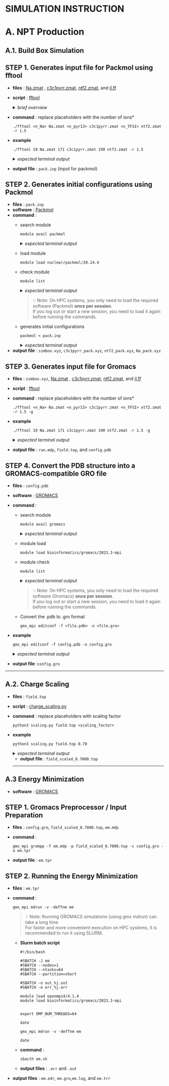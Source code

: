 SIMULATION INSTRUCTION
=============================
A. NPT Production
=============================

A.1. Build Box Simulation
--------

STEP 1. Generates input file for Packmol using fftool
--------

- **files** : [Na.zmat](input_file/Na.zmat) , [c3c1pyrr.zmat](input_file/c3c1pyrr.zmat), [ntf2.zmat](input_file/ntf2.zmat), and [il.ff](input_file/il.ff)
- **script** : [fftool](script/FFTool)
  <details>
    <summary><em>brief overview</em></summary>
      
    <ul>
      <li>.zmat files → molecular structures in z-matrix format (atom positions defined by bond lengths, angles, and dihedrals), used to build initial molecules.</li>
      <li>il.ff file → a database of force field parameters for ions of various ionic liquids, including atom types, charges, bond lengths, angles, dihedrals, and van der Waals interactions</li>
      <li>fftool → generates initial molecular structures from z-matrix and force field files, prepares input for Packmol to construct a simulation box, and from the resulting simulation box, generates input files suitable for simulations (specifically GROMACS)</li>
    </ul>

    

      
    
    </details>
- **command** : replace placeholders with the number of ions*
  ```
  ./fftool <n_Na> Na.zmat <n_pyr13> c3c1pyrr.zmat <n_TFSI> ntf2.zmat -r 1.5
  ```
- **example**
  ```
  ./fftool 19 Na.zmat 171 c3c1pyrr.zmat 190 ntf2.zmat -r 1.5 
  ```
  <details>
  <summary><em>expected terminal output</em></summary>
    
  <pre>
    density 1.500 mol/L  volume 420679.7 A^3
    molecule_file      species           nmol force_field      natom nbond source  charge
      Na.zmat          Na+                 19 il.ff                1     0 file   +1.0000
      c3c1pyrr.zmat    c3c1pyrr+          171 il.ff               27    27 file   +1.0000
      ntf2.zmat        tf2N-              190 il.ff               15    14 file   -1.0000
    packmol file
    pack.inp
  </pre>
  
  </details>


- **output file** : `pack.inp` (input for packmol)


STEP 2. Generates initial configurations using Packmol
--------
- **files** : `pack.inp`
- **software** : [Packmol](http://www.ime.unicamp.br/~martinez/packmol/)
- **command** :
  - search module 
    ```
    module avail packmol
    ```

    <details>
    <summary><em>expected terminal output</em></summary>
        
      <pre>
    ------------------------------------------------------- /mgpfs/apps/modulefiles -------------------------------------------------------
     nuclear/packmol/20.14.4
  
    If the avail list is too long consider trying:
  
    "module --default avail" or "ml -d av" to just list the default modules.
    "module overview" or "ml ov" to display the number of modules for each name.
  
    Use "module spider" to find all possible modules and extensions.
    Use "module keyword key1 key2 ..." to search for all possible modules matching any of the "keys".
  
      </pre>
      </details>

  - load module
    ```
    module load nuclear/packmol/20.14.4
    ```
  - check module
    ```
    module list
    ```
    <details>
    <summary><em>expected terminal output</em></summary>
      
    <pre>
    Currently Loaded Modules:
    1) prun/2.2       3) hwloc/2.7.0   5) libfabric/1.13.0   7) singularity/3.7.1   9) readline/8.2
    2) gnu12/12.2.0   4) ucx/1.14.0    6) openmpi4/4.1.4     8) ohpc               10) nuclear/packmol/20.14.4
    </pre>

    
    </details>
    
    > 💡 Note: On HPC systems, you only need to load the required software (Packmol) **once per session**.  
    > If you log out or start a new session, you need to load it again before running the commands.


  - generates initial configurations
    ```
    packmol < pack.inp
    ```
      <details>
      <summary><em>expected terminal output</em></summary>
      
      <pre>
        ################################################################################
        
         PACKMOL - Packing optimization for the automated generation of
         starting configurations for molecular dynamics simulations.
         
                                                                      Version 20.3.5 
        
        ################################################################################
        
          Packmol must be run with: packmol < inputfile.inp 
        
          Userguide at: http://m3g.iqm.unicamp.br/packmol 
        
          Reading input file... (Control-C aborts)
          Seed for random number generator:      1234567
          Output file: simbox.xyz
          Reading coordinate file: ilff/Na_pack.xyz
          Number of independent structures:            1
          The structures are: 
          Structure            1 :Na+ il.ff(           1  atoms)
          Maximum number of GENCAN loops for all molecule packing:          200
          Total number of restrictions:            1
          Distance tolerance:    2.5000000000000000     
          Number of molecules of type            1 :           20
          Total number of atoms:           20
          Total number of molecules:           20
          Number of fixed molecules:            0
          Number of free molecules:           20
          Number of variables:          120
          Total number of fixed atoms:            0
          Maximum internal distance of type            1 :    0.0000000000000000     
          All atoms must be within these coordinates: 
           x: [   -998.39999999999998      ,    1001.6000000000000       ] 
           y: [   -998.39999999999998      ,    1001.6000000000000       ] 
           z: [   -998.39999999999998      ,    1001.6000000000000       ] 
          If the system is larger than this, increase the sidemax parameter. 
        
        ################################################################################
        
          Building initial approximation ... 
        
        ################################################################################
        
          Adjusting initial point to fit the constraints 
        
        --------------------------------------------------------------------------------
        
        --------------------------------------------------------------------------------
        
          Molecules of type:            1
        
          Packing:|0                                                             100%|
                  |*******
        
          Restraint-only function value:    7.6356809804166854E-014
          Maximum violation of the restraints:    1.7918856863805915E-014
        
        --------------------------------------------------------------------------------
        
          Rescaling maximum and minimum coordinates... 
          Computing size of patches... 
          Add fixed molecules to permanent arrays... 
          Reseting center of mass... 
        
        --------------------------------------------------------------------------------
        
          Setting initial trial coordinates ... 
        
        --------------------------------------------------------------------------------
        
        --------------------------------------------------------------------------------
        
          Molecules of type:            1
          Adjusting random positions to fit the constraints. 
          Restraint-only function value:    0.0000000000000000     
          Maximum violation of the restraints:    0.0000000000000000     
        
        ################################################################################
        
          Objective function at initial point:    0.0000000000000000     
        
        ################################################################################
        
          Packing molecules of type:            1
        
        ################################################################################
        
        
          Initial approximation is a solution. Nothing to do. 
        
          Current point written to file: simbox.xyz
        --------------------------------------------------------------------------------
          Packing solved for molecules of type           1
          Objective function value:    0.0000000000000000     
          Maximum violation of target distance:    0.0000000000000000     
          Max. constraint violation:    0.0000000000000000     
        --------------------------------------------------------------------------------
        
        ################################################################################
        
          Packing all molecules together 
        
        ################################################################################
        
        
          Initial approximation is a solution. Nothing to do. 
        
          Solution written to file: simbox.xyz
        
        ################################################################################
        
                                         Success! 
                      Final objective function value: .00000E+00
                      Maximum violation of target distance:   0.000000
                      Maximum violation of the constraints: .00000E+00
        
        --------------------------------------------------------------------------------
        
                      Please cite this work if Packmol was useful: 
        
                   L. Martinez, R. Andrade, E. G. Birgin, J. M. Martinez, 
                 PACKMOL: A package for building initial configurations for
                           molecular dynamics simulations. 
                  Journal of Computational Chemistry, 30:2157-2164,2009.
        
        ################################################################################
        
           Running time:    1.27600040E-03  seconds. 
        
        -------------------------------------------------------------------------------
      </pre>
      </details>
- **output file** : `simbox.xyz`, `c3c1pyrr_pack.xyz`, `ntf2_pack.xyz`, `Na_pack.xyz`

STEP 3. Generates input file for Gromacs
--------
- **files** : `simbox.xyz`, [Na.zmat](input_file/Na.zmat) , [c3c1pyrr.zmat](input_file/c3c1pyrr.zmat), [ntf2.zmat](input_file/ntf2.zmat), and [il.ff](input_file/il.ff)
- **script** : [fftool](script/FFTool)
- **command** : replace placeholders with the number of ions*
  ```
  ./fftool <n_Na> Na.zmat <n_pyr13> c3c1pyrr.zmat <n_TFSI> ntf2.zmat -r 1.5 -g
  ```
- **example**
  ```
  ./fftool 19 Na.zmat 171 c3c1pyrr.zmat 190 ntf2.zmat -r 1.5 -g
  ```
  <details>
    <summary><em>expected terminal output</em></summary>
    
  <pre>
  density 1.500 mol/L  volume 420679.7 A^3
  molecule_file      species           nmol force_field      natom nbond source  charge
    Na.zmat          Na+                 19 il.ff                1     0 file   +1.0000
    c3c1pyrr.zmat    c3c1pyrr+          171 il.ff               27    27 file   +1.0000
    ntf2.zmat        tf2N-              190 il.ff               15    14 file   -1.0000
  gromacs files
    run.mdp
    field.top
    config.pdb
  </pre>
  </details>
- **output file** : `run.mdp`, `field.top`, and `config.pdb`

STEP 4. Convert the PDB structure into a GROMACS-compatible GRO file
--------
- **files** : `config.pdb`
- **software** : [GROMACS](https://www.gromacs.org)
- **command** :
  - search module
    ```
    module avail gromacs
    ```
    <details>
    <summary><em>expected terminal output</em></summary>
      
    <pre>
    ------------------------------------------------------- /mgpfs/apps/modulefiles -------------------------------------------------------
       bioinformatics/gromacs/2023-plumed-mpi    bioinformatics/gromacs/2023-plumed    bioinformatics/gromacs/2023.3-mpi (D)
    
      Where:
       D:  Default Module
    
    If the avail list is too long consider trying:
    
    "module --default avail" or "ml -d av" to just list the default modules.
    "module overview" or "ml ov" to display the number of modules for each name.
    
    Use "module spider" to find all possible modules and extensions.
    Use "module keyword key1 key2 ..." to search for all possible modules matching any of the "keys".
    </pre>
    </details>
  
  - module load
    ```
    module load bioinformatics/gromacs/2023.3-mpi
    ```
  - module check
    ```
    module list
    ```
    <details>
    <summary><em>expected terminal output</em></summary>
      
    <pre>
    Currently Loaded Modules:
      1) prun/2.2       4) ucx/1.14.0         7) singularity/3.7.1  10) mpi/2021.10.0      13) bioinformatics/plumed/2.9.0
      2) gnu12/12.2.0   5) libfabric/1.13.0   8) ohpc               11) fftw/3.3.8-shared  14) bioinformatics/gromacs/2023.3-mpi
      3) hwloc/2.7.0    6) openmpi4/4.1.4     9) python/3.9.16      12) gcc/12.2.0

    </pre>
    </details>
 
    > 💡 Note: On HPC systems, you only need to load the required software (Gromacs) **once per session**.  
    > If you log out or start a new session, you need to load it again before running the commands.

  - Convert the .pdb to .gro format
    ```
    gmx_mpi editconf -f <file.pdb> -o <file.gro>
    ```
- **example**
  ```
  gmx_mpi editconf -f config.pdb -o config.gro
  ```
  <details>
  <summary><em>expected terminal output</em></summary>
      
  <pre>
  Command line:
    gmx editconf -f config.pdb -o config.gro
  
  Note that major changes are planned in future for editconf, to improve usability and utility.
  WARNING: all CONECT records are ignored
  Read 7486 atoms
  Volume: 420.678 nm^3, corresponds to roughly 189300 electrons
  No velocities found
  
  GROMACS reminds you: "A C program is like a fast dance on a newly waxed dance floor by people carrying razors." (Waldi Ravens)

  </pre>
  </details>

- **output file** :`config.gro`
---

A.2. Charge Scaling
--------
- **files** : `field.top`
- **script** : [charge_scaling.py](script/charge_scaling)
- **command** : replace placeholders with scaling factor
  ```
  python3 scaling.py field.top <scaling_factor>
  ```
  
- **example**
    ```
    python3 scaling.py field.top 0.70
    ```
   <details>
    <summary><em>expected terminal output</em></summary>
      
    <pre>
    Reading input file: field.top
    Scaling charges with factor: 0.7
    Scaling charges completed:
    - Total atoms scaled in [ atoms ]: 43
    - Total atomtypes scaled in [ atomtypes ]: 13
    Writing scaled output to: field_scaled_0.7000.top
    Done!
    </pre>
    
    </details>

  - **output file** : `field_scaled_0.7000.top`
  
  ---

A.3 Energy Minimization
--------
- **software** : [GROMACS](https://www.gromacs.org)
  
STEP 1. Gromacs Preprocessor / Input Preparation
--------
- **files** : `config.gro`, `field_scaled_0.7000.top`, `em.mdp`
- **command** :

  ```
  gmx_mpi grompp -f em.mdp -p field_scaled_0.7000.top -c config.gro -o em.tpr
  ```
- **output file** : `em.tpr`

STEP 2. Running the Energy Minimization
-------
- **files** : `em.tpr`
- **command** :

  ```
  gmx_mpi mdrun -v -deffnm em
  ```
  > 💡 Note: Running GROMACS simulations (using gmx mdrun) can take a long time  
  > For faster and more convenient execution on HPC systems, it is recommended to run it using SLURM.


  - **Slurm batch script**
    ```
    #!/bin/bash
  
    #SBATCH -J em
    #SBATCH --nodes=1
    #SBATCH --ntasks=64
    #SBATCH --partition=short
    
    #SBATCH -o out_%j.out
    #SBATCH -e err_%j.err
    
    module load openmpi4/4.1.4
    module load bioinformatics/gromacs/2023.3-mpi
    
    
    export OMP_NUM_THREADS=64
    
    date
    
    gmx_mpi mdrun -v -deffnm em
    
    date
  
    ```
  
  - **command** :
    ```
    sbacth em.sh
    ```
  - **output files** : `.err` and `.out`
- **output files** : `em.edr`, `em.gro`,`em.log`, and `em.trr`

  


